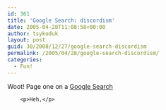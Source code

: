 ```yaml
---
id: 361
title: 'Google Search: discordism'
date: 2005-04-28T11:08:58+00:00
author: tsykoduk
layout: post
guid: 30/2008/12/27/google-search-discordism
permalink: /2005/04/28/google-search-discordism/
categories:
  - Fun!
---
```

<p>Woot! Page one on a <a href="http://www.google.com/search?client=firefox-a&#038;rls=org.mozilla%3Aen-US%3Aofficial_s&#038;hl=en&#038;q=discordism&#038;btnG=Google%20Search">Google Search</a></p>


		<p>Heh,</p>